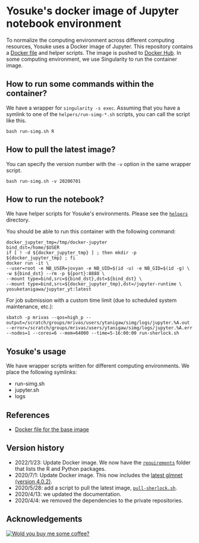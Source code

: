 # Yosuke's docker image of Jupyter notebook environment

To normalize the computing environment across different computing resources, Yosuke uses a Docker image of Jupyter. This repository contains a [Docker file](Dockerfile) and helper scripts. The image is pushed to [Docker Hub](https://hub.docker.com/r/yosuketanigawa/jupyter_yt). In some computing environment, we use Singularity to run the container image.

## How to run some commands within the container?

We have a wrapper for `singularity -s exec`. Assuming that you have a symlink to one of the `helpers/run-simg-*.sh` scripts, you can call the script like this.

```{bash}
bash run-simg.sh R
```

## How to pull the latest image?

You can specify the version number with the `-v` option in the same wrapper script.

```{bash}
bash run-simg.sh -v 20200701
```

## How to run the notebook?

We have helper scripts for Yosuke's environments. Please see the [`helpers`](helpers) directory.

You should be able to run this container with the following command:

```{bash}
docker_jupyter_tmp=/tmp/docker-jupyter
bind_dst=/home/$USER
if [ ! -d ${docker_jupyter_tmp} ] ; then mkdir -p ${docker_jupyter_tmp} ; fi
docker run -it \
--user=root -e NB_USER=jovyan -e NB_UID=$(id -u) -e NB_GID=$(id -g) \
-w ${bind_dst} --rm -p ${port}:8888 \
--mount type=bind,src=${bind_dst},dst=${bind_dst} \
--mount type=bind,src=${docker_jupyter_tmp},dst=/jupyter-runtime \
yosuketanigawa/jupyter_yt:latest
```

For job submission with a custom time limit (due to scheduled system maintenance, etc.):

```{bash}
sbatch -p mrivas --qos=high_p --output=/scratch/groups/mrivas/users/ytanigaw/simg/logs/jupyter.%A.out --error=/scratch/groups/mrivas/users/ytanigaw/simg/logs/jupyter.%A.err --nodes=1 --cores=6 --mem=64000 --time=5-16:00:00 run-sherlock.sh
```

## Yosuke's usage

We have wrapper scripts written for different computing environments. We place the following symlinks:

- run-simg.sh
- jupyter.sh
- logs

## References

- [Docker file for the base image](https://github.com/jupyter/docker-stacks/blob/master/base-notebook/Dockerfile)

## Version history

- 2022/1/23: Update Docker image. We now have the [`requirements`](requirements) folder that lists the R and Python packages.
- 2020/7/1: Update Docker image. This now includes the [latest glmnet (version 4.0.2)](https://www.rdocumentation.org/packages/glmnet/versions/4.0-2 ).
- 2020/5/28: add a script to pull the latest image, [`pull-sherlock.sh`](pull-sherlock.sh).
- 2020/4/13: we updated the documentation.
- 2020/4/4: we removed the dependencies to the private repositories.

## Acknowledgements

[![Wold you buy me some coffee?](https://www.buymeacoffee.com/assets/img/custom_images/orange_img.png)](https://www.buymeacoffee.com/yosuketanigawa)
